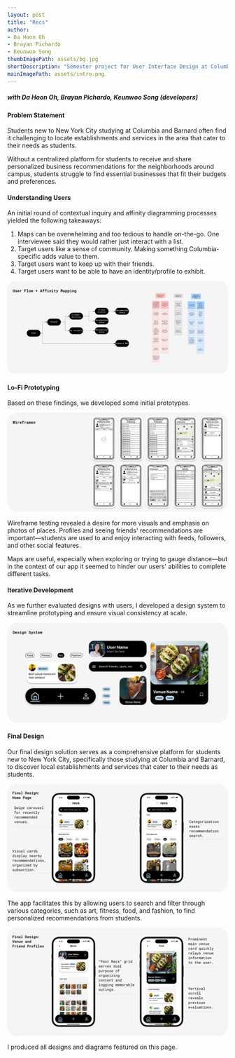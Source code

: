 ```yaml
---
layout: post
title: "Recs"
author:
- Da Hoon Oh
- Brayan Pichardo
- Keunwoo Song
thumbImagePath: assets/bg.jpg
shortDescription: "Semester project for User Interface Design at Columbia University (Fall '23)."
mainImagePath: assets/intro.png
---
```

##### with Da Hoon Oh, Brayan Pichardo, Keunwoo Song (developers)

#### Problem Statement

Students new to New York City studying at Columbia and Barnard often find it challenging to locate establishments and services in the area that cater to their needs as students. 

Without a centralized platform for students to receive and share personalized business recommendations for the neighborhoods around campus, students struggle to find essential businesses that fit their budgets and preferences.

#### Understanding Users

An initial round of contextual inquiry and affinity diagramming processes yielded the following takeaways:

1. Maps can be overwhelming and too tedious to handle on-the-go. One interviewee said they would rather just interact with a list.
2. Target users like a sense of community. Making something Columbia-specific adds value to them.
3. Target users want to keep up with their friends.
4. Target users want to be able to have an identity/profile to
exhibit.

![A chart](/assets/user.png)

#### Lo-Fi Prototyping

Based on these findings, we developed some initial prototypes. 

![A chart](/assets/wireframes.png)

Wireframe testing revealed a desire for  more visuals and emphasis on photos of places. Profiles and seeing friends' recommendations are important—students are used to and enjoy interacting with feeds, followers, and other social features.

Maps are useful, especially when exploring or trying to gauge distance—but in the context of our app it seemed to hinder our users' abilities to complete different tasks.

#### Iterative Development

As we further evaluated designs with users, I developed a design system to streamline prototyping and ensure visual consistency at scale.

![System](/assets/system.png)

#### Final Design

Our final design solution serves as a comprehensive platform for students new to New York City, specifically those studying at Columbia and Barnard, to discover local establishments and services that cater to their needs as students. 

![Prototypes](/assets/home.png)

The app facilitates this by allowing users to search and filter through various categories, such as art, fitness, food, and fashion, to find personalized recommendations from students.

![Prototypes](/assets/profiles.png)

I produced all designs and diagrams featured on this page. 
